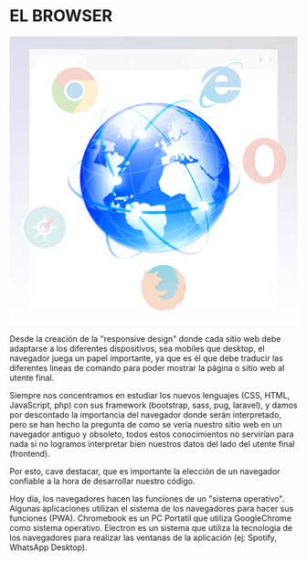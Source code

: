 # EL BROWSER

![el browser](browser.jpg)

Desde la creación de la "responsive design" donde cada sitio web debe adaptarse a los diferentes dispositivos, sea mobiles que desktop, el navegador juega un papel importante, ya que es él que debe traducir las diferentes lineas de comando para poder mostrar la página o sitio web al utente final.

Siempre nos concentramos en estudiar los nuevos lenguajes (CSS, HTML, JavaScript, php) con sus framework (bootstrap, sass, pug, laravel), y damos por descontado la importancia del navegador donde serán interpretado, pero se han hecho la pregunta de como se vería nuestro sitio web en un navegador antiguo y obsoleto, todos estos conocimientos no servirían para nada si no logramos interpretar bien nuestros datos del lado del utente final (frontend).

Por esto, cave destacar, que es importante la elección de un navegador confiable a la hora de desarrollar nuestro código.

Hoy día, los navegadores hacen las funciones de un "sistema operativo". Algunas aplicaciones utilizan el sistema de los navegadores para hacer sus funciones (PWA). Chromebook es un PC Portatil que utiliza GoogleChrome como sistema operativo. Electron es un sistema que utiliza la tecnologia de los navegadores para realizar las ventanas de la aplicación (ej: Spotify, WhatsApp Desktop).


